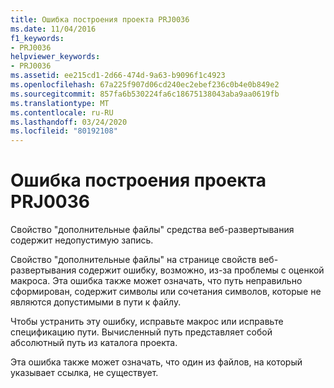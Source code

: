 ```yaml
---
title: Ошибка построения проекта PRJ0036
ms.date: 11/04/2016
f1_keywords:
- PRJ0036
helpviewer_keywords:
- PRJ0036
ms.assetid: ee215cd1-2d66-474d-9a63-b9096f1c4923
ms.openlocfilehash: 67a225f907d06cd240ec2ebef236c0b4e0b849e2
ms.sourcegitcommit: 857fa6b530224fa6c18675138043aba9aa0619fb
ms.translationtype: MT
ms.contentlocale: ru-RU
ms.lasthandoff: 03/24/2020
ms.locfileid: "80192108"
---
```

# <a name="project-build-error-prj0036"></a>Ошибка построения проекта PRJ0036

Свойство "дополнительные файлы" средства веб-развертывания содержит недопустимую запись.

Свойство "дополнительные файлы" на странице свойств веб-развертывания содержит ошибку, возможно, из-за проблемы с оценкой макроса. Эта ошибка также может означать, что путь неправильно сформирован, содержит символы или сочетания символов, которые не являются допустимыми в пути к файлу.

Чтобы устранить эту ошибку, исправьте макрос или исправьте спецификацию пути. Вычисленный путь представляет собой абсолютный путь из каталога проекта.

Эта ошибка также может означать, что один из файлов, на который указывает ссылка, не существует.
